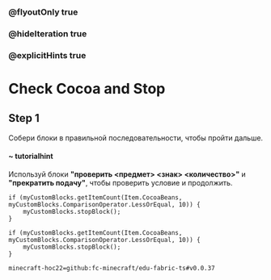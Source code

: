 ### @flyoutOnly true
### @hideIteration true
### @explicitHints true

# Check Cocoa and Stop

## Step 1
Собери блоки в правильной последовательности, чтобы пройти дальше.

#### ~ tutorialhint
Используй блоки **"проверить <предмет> <знак> <количество>"** и **"прекратить подачу"**, чтобы проверить условие и продолжить.

```ghost
if (myCustomBlocks.getItemCount(Item.CocoaBeans, myCustomBlocks.ComparisonOperator.LessOrEqual, 10)) {
    myCustomBlocks.stopBlock();
}
```

```template
if (myCustomBlocks.getItemCount(Item.CocoaBeans, myCustomBlocks.ComparisonOperator.LessOrEqual, 10)) {
    myCustomBlocks.stopBlock();
}
```

```package
minecraft-hoc22=github:fc-minecraft/edu-fabric-ts#v0.0.37
```
